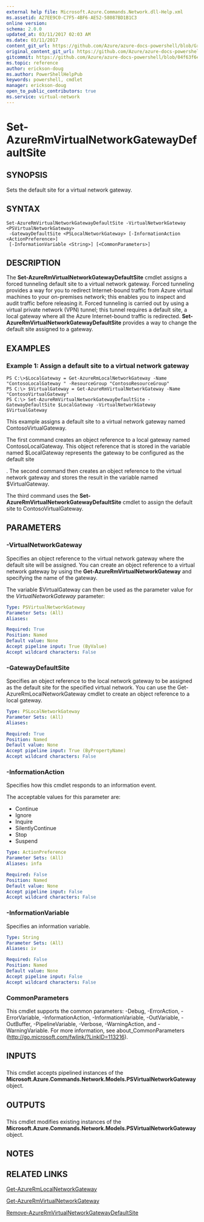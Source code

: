 ```yaml
---
external help file: Microsoft.Azure.Commands.Network.dll-Help.xml
ms.assetid: A27EE9C0-C7F5-4BF6-AE52-58087BD1B1C3
online version:
schema: 2.0.0
updated_at: 03/11/2017 02:03 AM
ms.date: 03/11/2017
content_git_url: https://github.com/Azure/azure-docs-powershell/blob/Graham71298/azureps-cmdlets-docs/ResourceManager/AzureRM.Network/v3.6.0/Set-AzureRmVirtualNetworkGatewayDefaultSite.md
original_content_git_url: https://github.com/Azure/azure-docs-powershell/blob/Graham71298/azureps-cmdlets-docs/ResourceManager/AzureRM.Network/v3.6.0/Set-AzureRmVirtualNetworkGatewayDefaultSite.md
gitcommit: https://github.com/Azure/azure-docs-powershell/blob/04f63f6e685743ace2c57eb157574e34e8610b1c
ms.topic: reference
author: erickson-doug
ms.author: PowerShellHelpPub
keywords: powershell, cmdlet
manager: erickson-doug
open_to_public_contributors: true
ms.service: virtual-network
---
```


# Set-AzureRmVirtualNetworkGatewayDefaultSite

## SYNOPSIS
Sets the default site for a virtual network gateway.

## SYNTAX

```
Set-AzureRmVirtualNetworkGatewayDefaultSite -VirtualNetworkGateway <PSVirtualNetworkGateway>
 -GatewayDefaultSite <PSLocalNetworkGateway> [-InformationAction <ActionPreference>]
 [-InformationVariable <String>] [<CommonParameters>]
```

## DESCRIPTION
The **Set-AzureRmVirtualNetworkGatewayDefaultSite** cmdlet assigns a forced tunneling default site to a virtual network gateway.
Forced tunneling provides a way for you to redirect Internet-bound traffic from Azure virtual machines to your on-premises network; this enables you to inspect and audit traffic before releasing it.
Forced tunneling is carried out by using a virtual private network (VPN) tunnel; this tunnel requires a default site, a local gateway where all the Azure Internet-bound traffic is redirected.
**Set-AzureRmVirtualNetworkGatewayDefaultSite** provides a way to change the default site assigned to a gateway.

## EXAMPLES

### Example 1: Assign a default site to a virtual network gateway
```
PS C:\>$LocalGateway = Get-AzureRmLocalNetworkGateway -Name "ContosoLocalGateway " -ResourceGroup "ContosoResourceGroup"
PS C:\> $VirtualGateway = Get-AzureRmVirtualNetworkGateway -Name "ContosoVirtualGateway"
PS C:\> Set-AzureRmVirtualNetworkGatewayDefaultSite -GatewayDefaultSite $LocalGateway -VirtualNetworkGateway $VirtualGateway
```

This example assigns a default site to a virtual network gateway named ContosoVirtualGateway.

The first command creates an object reference to a local gateway named ContosoLocalGateway.
This object reference that is stored in the variable named $LocalGateway represents the gateway to be configured as the default site

.
The second command then creates an object reference to the virtual network gateway and stores the result in the variable named $VirtualGateway.

The third command uses the **Set-AzureRmVirtualNetworkGatewayDefaultSite** cmdlet to assign the default site to ContosoVirtualGateway.

## PARAMETERS

### -VirtualNetworkGateway
Specifies an object reference to the virtual network gateway where the default site will be assigned.
You can create an object reference to a virtual network gateway by using the **Get-AzureRmVirtualNetworkGateway** and specifying the name of the gateway.

The variable $VirtualGateway can then be used as the parameter value for the *VirtualNetworkGateway* parameter:

```yaml
Type: PSVirtualNetworkGateway
Parameter Sets: (All)
Aliases: 

Required: True
Position: Named
Default value: None
Accept pipeline input: True (ByValue)
Accept wildcard characters: False
```

### -GatewayDefaultSite
Specifies an object reference to the local network gateway to be assigned as the default site for the specified virtual network.
You can use the Get-AzureRmLocalNetworkGateway cmdlet to create an object reference to a local gateway.

```yaml
Type: PSLocalNetworkGateway
Parameter Sets: (All)
Aliases: 

Required: True
Position: Named
Default value: None
Accept pipeline input: True (ByPropertyName)
Accept wildcard characters: False
```

### -InformationAction
Specifies how this cmdlet responds to an information event.

The acceptable values for this parameter are:

- Continue
- Ignore
- Inquire
- SilentlyContinue
- Stop
- Suspend

```yaml
Type: ActionPreference
Parameter Sets: (All)
Aliases: infa

Required: False
Position: Named
Default value: None
Accept pipeline input: False
Accept wildcard characters: False
```

### -InformationVariable
Specifies an information variable.

```yaml
Type: String
Parameter Sets: (All)
Aliases: iv

Required: False
Position: Named
Default value: None
Accept pipeline input: False
Accept wildcard characters: False
```

### CommonParameters
This cmdlet supports the common parameters: -Debug, -ErrorAction, -ErrorVariable, -InformationAction, -InformationVariable, -OutVariable, -OutBuffer, -PipelineVariable, -Verbose, -WarningAction, and -WarningVariable. For more information, see about_CommonParameters (http://go.microsoft.com/fwlink/?LinkID=113216).

## INPUTS

###  
This cmdlet accepts pipelined instances of the **Microsoft.Azure.Commands.Network.Models.PSVirtualNetworkGateway** object.

## OUTPUTS

###  
This cmdlet modifies existing instances of the **Microsoft.Azure.Commands.Network.Models.PSVirtualNetworkGateway** object.

## NOTES

## RELATED LINKS

[Get-AzureRmLocalNetworkGateway](./Get-AzureRmLocalNetworkGateway.md)

[Get-AzureRmVirtualNetworkGateway](./Get-AzureRmVirtualNetworkGateway.md)

[Remove-AzureRmVirtualNetworkGatewayDefaultSite](./Remove-AzureRmVirtualNetworkGatewayDefaultSite.md)


